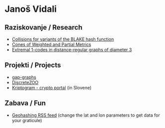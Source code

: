# Janoš Vidali

## Raziskovanje / Research

* [Collisions for variants of the BLAKE hash function](http://lkrv.fri.uni-lj.si/~janos/blake/collisions.pdf)
* [Cones of Weighted and Partial Metrics](http://lkrv.fri.uni-lj.si/~janos/cones/)
* [Extremal 1-codes in distance-regular graphs of diameter 3](http://link.springer.com/article/10.1007/s10623-012-9651-0)

## Projekti / Projects

* [gap-graphs](https://github.com/jaanos/gap-graphs)
* [DiscreteZOO](https://discretezoo.xyz)
* [Kriptogram - crypto portal](https://lkrv.fri.uni-lj.si/crypto-portal/) (in Slovene)

## Zabava / Fun
* [Geohashing RSS feed](http://lkrv.fri.uni-lj.si/~janos/geohash.xml.php?lat=46&lon=14) (change the lat and lon parameters to get data for your graticule)
